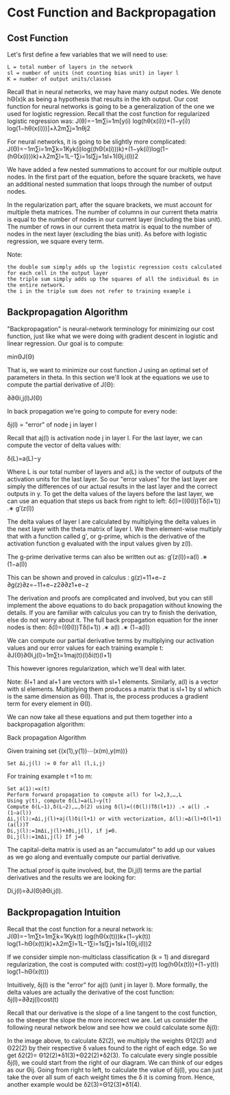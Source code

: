 # Cost Function and Backpropagation

## Cost Function

Let's first define a few variables that we will need to use:

    L = total number of layers in the network
    sl = number of units (not counting bias unit) in layer l
    K = number of output units/classes

Recall that in neural networks, we may have many output nodes. We denote hΘ(x)k as being a hypothesis that results in the kth output. Our cost function for neural networks is going to be a generalization of the one we used for logistic regression. Recall that the cost function for regularized logistic regression was:
J(θ)=−1m∑i=1m[y(i) log⁡(hθ(x(i)))+(1−y(i)) log⁡(1−hθ(x(i)))]+λ2m∑j=1nθj2

For neural networks, it is going to be slightly more complicated:
J(Θ)=−1m∑i=1m∑k=1Kyk(i)log⁡((hΘ(x(i)))k)+(1−yk(i))log⁡(1−(hΘ(x(i)))k)+λ2m∑l=1L−1∑i=1sl∑j=1sl+1(Θj,i(l))2

We have added a few nested summations to account for our multiple output nodes. In the first part of the equation, before the square brackets, we have an additional nested summation that loops through the number of output nodes.

In the regularization part, after the square brackets, we must account for multiple theta matrices. The number of columns in our current theta matrix is equal to the number of nodes in our current layer (including the bias unit). The number of rows in our current theta matrix is equal to the number of nodes in the next layer (excluding the bias unit). As before with logistic regression, we square every term.

Note:

    the double sum simply adds up the logistic regression costs calculated for each cell in the output layer
    the triple sum simply adds up the squares of all the individual Θs in the entire network.
    the i in the triple sum does not refer to training example i
    
## Backpropagation Algorithm

"Backpropagation" is neural-network terminology for minimizing our cost function, just like what we were doing with gradient descent in logistic and linear regression. Our goal is to compute:

minΘJ(Θ)

That is, we want to minimize our cost function J using an optimal set of parameters in theta. In this section we'll look at the equations we use to compute the partial derivative of J(Θ):

∂∂Θi,j(l)J(Θ)

In back propagation we're going to compute for every node:

δj(l) = "error" of node j in layer l

Recall that aj(l) is activation node j in layer l. For the last layer, we can compute the vector of delta values with:

δ(L)=a(L)−y

Where L is our total number of layers and a(L) is the vector of outputs of the activation units for the last layer. So our "error values" for the last layer are simply the differences of our actual results in the last layer and the correct outputs in y. To get the delta values of the layers before the last layer, we can use an equation that steps us back from right to left:
δ(l)=((Θ(l))Tδ(l+1)) .∗ g′(z(l))

The delta values of layer l are calculated by multiplying the delta values in the next layer with the theta matrix of layer l. We then element-wise multiply that with a function called g', or g-prime, which is the derivative of the activation function g evaluated with the input values given by z(l).

The g-prime derivative terms can also be written out as:
g′(z(l))=a(l) .∗ (1−a(l))

This can be shown and proved in calculus :
g(z)=11+e−z
∂g(z)∂z=−11+e−z2∂∂z1+e−z

The derivation and proofs are complicated and involved, but you can still implement the above equations to do back propagation without knowing the details. If you are familiar with calculus you can try to finish the derivation, else do not worry about it. The full back propagation equation for the inner nodes is then:
δ(l)=((Θ(l))Tδ(l+1)) .∗ a(l) .∗ (1−a(l))

We can compute our partial derivative terms by multiplying our activation values and our error values for each training example t:
∂J(Θ)∂Θi,j(l)=1m∑t=1maj(t)(l)δi(t)(l+1)

This however ignores regularization, which we'll deal with later.

Note: δl+1 and al+1 are vectors with sl+1 elements. Similarly,  a(l) is a vector with sl elements. Multiplying them produces a matrix that is sl+1 by sl which is the same dimension as Θ(l). That is, the process produces a gradient term for every element in Θ(l).

We can now take all these equations and put them together into a backpropagation algorithm:

Back propagation Algorithm

Given training set {(x(1),y(1))⋯(x(m),y(m))}

    Set Δi,j(l) := 0 for all (l,i,j)

For training example t =1 to m:

    Set a(1):=x(t)
    Perform forward propagation to compute a(l) for l=2,3,…,L
    Using y(t), compute δ(L)=a(L)−y(t)
    Compute δ(L−1),δ(L−2),…,δ(2) using δ(l)=((Θ(l))Tδ(l+1)) .∗ a(l) .∗ (1−a(l))
    Δi,j(l):=Δi,j(l)+aj(l)δi(l+1) or with vectorization, Δ(l):=Δ(l)+δ(l+1)(a(l))T
    Di,j(l):=1mΔi,j(l)+λΘi,j(l), if j≠0.
    Di,j(l):=1mΔi,j(l) If j=0

The capital-delta matrix is used as an "accumulator" to add up our values as we go along and eventually compute our partial derivative.

The actual proof is quite involved, but, the Di,j(l) terms are the partial derivatives and the results we are looking for:

Di,j(l)=∂J(Θ)∂Θi,j(l).

## Backpropagation Intuition

Recall that the cost function for a neural network is:
J(Θ)=−1m∑t=1m∑k=1Kyk(t) log⁡(hΘ(x(t)))k+(1−yk(t)) log⁡(1−hΘ(x(t))k)+λ2m∑l=1L−1∑i=1sl∑j=1sl+1(Θj,i(l))2

If we consider simple non-multiclass classification (k = 1) and disregard regularization, the cost is computed with:
cost(t)=y(t) log⁡(hΘ(x(t)))+(1−y(t)) log⁡(1−hΘ(x(t)))

Intuitively, δj(l) is the "error" for aj(l) (unit j in layer l). More formally, the delta values are actually the derivative of the cost function:
δj(l)=∂∂zj(l)cost(t)

Recall that our derivative is the slope of a line tangent to the cost function, so the steeper the slope the more incorrect we are. Let us consider the following neural network below and see how we could calculate some δj(l):

In the image above, to calculate δ2(2), we multiply the weights Θ12(2) and Θ22(2) by their respective δ values found to the right of each edge. So we get δ2(2)= Θ12(2)*δ1(3)+Θ22(2)*δ2(3). To calculate every single possible δj(l), we could start from the right of our diagram. We can think of our edges as our Θij. Going from right to left, to calculate the value of δj(l), you can just take the over all sum of each weight times the δ it is coming from. Hence, another example would be δ2(3)=Θ12(3)*δ1(4).
